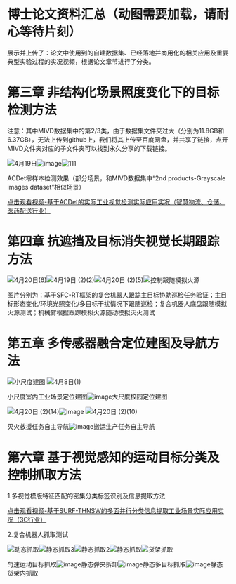 # 博士论文资料汇总（动图需要加载，请耐心等待片刻）

展示并上传了：论文中使用到的自建数据集、已经落地并商用化的相关应用及重要典型实验过程的实况视频，根据论文章节进行了分类。

# 第三章 非结构化场景照度变化下的目标检测方法
注意：其中MIVD数据集中的第2/3类，由于数据集文件夹过大（分别为11.8GB和6.37GB），无法上传到github上，我们将其上传至百度网盘，并共享了链接，点开MIVD文件夹对应的子文件夹可以找到永久分享的下载链接。

![4月19日](https://github.com/user-attachments/assets/018010ff-1181-4988-b594-3fad285aef0f)![image](https://github.com/user-attachments/assets/d1a8650c-2c4a-4699-8c41-bc39e66505fa)![111](https://github.com/user-attachments/assets/cbd48e77-f820-46bc-9b63-0ee92fae3b9a)

ACDet零样本检测效果（部分场景，和MIVD数据集中“2nd products-Grayscale images dataset”相似场景）

[点击观看视频-基于ACDet的实际工业视觉检测实际应用实况（智慧物流、仓储、医药配送行业）](https://www.bilibili.com/video/BV1p556zKEMC/?spm_id_from=333.1387.homepage.video_card.click)

# 第四章 抗遮挡及目标消失视觉长期跟踪方法

![4月20日(6)](https://github.com/user-attachments/assets/dfab4abe-1db2-4500-9bad-34b2773afb2a)![4月19日 (2)(2)](https://github.com/user-attachments/assets/e4b838f7-37fd-4378-9867-9fc003bb0be1)![4月20日 (2)(5)](https://github.com/user-attachments/assets/f3fd9289-2f9b-4b82-8f17-1a08c841f1b4)![控制跟随模拟火源](https://github.com/user-attachments/assets/02b7f821-778b-4dc7-9f3b-067f7d999ba6)

图片分别为：基于SFC-RT框架的复合机器人跟踪主目标协助巡检任务验证；主目标形态变化/环境光照变化/多目标干扰情况下跟随巡检；复合机器人底盘跟随模拟火源测试；机械臂根据跟踪模拟火源随动模拟灭火测试


# 第五章 多传感器融合定位建图及导航方法

![小尺度建图](https://github.com/user-attachments/assets/d6ad25d2-5686-46e9-9d7a-1ce50d49b3ef) ![4月8日(1)](https://github.com/user-attachments/assets/dacf7e1c-b4bc-4cea-8373-4ace9495a8b4)

小尺度室内工业场景定位建图![image](https://github.com/user-attachments/assets/af002865-377b-4f48-ad3e-0aac0cc18a19)大尺度校园定位建图

![4月20日 (2)(14)](https://github.com/user-attachments/assets/0a52402d-860f-40fc-8371-debb9195e5e2)![image](https://github.com/user-attachments/assets/898ca18d-9dbe-4cf6-894e-2cb4738794a5)
![4月20日 (2)(10)](https://github.com/user-attachments/assets/a352047c-6e3c-4a7a-a316-de2fe17e1f39)

灭火救援任务自主导航![image](https://github.com/user-attachments/assets/c5232d42-42e0-4d01-95ff-85a65b41a4d8)搬运生产任务自主导航

# 第六章 基于视觉感知的运动目标分类及控制抓取方法

1.多视觉模版特征匹配的密集分类标签识别及信息提取方法

[点击观看视频-基于SURF-THNSW的多面并行分类信息提取工业场景实际应用实况（3C行业）](https://www.bilibili.com/video/BV1p556zKEws/?spm_id_from=333.1387.homepage.video_card.click)

2.复合机器人抓取测试

![动态抓取](https://github.com/user-attachments/assets/8b559baa-351d-4af8-954d-56a8974d0a7a)![静态抓取3](https://github.com/user-attachments/assets/e2e219ba-e72f-4b26-a5ee-68bee31c97fa)![静态抓取2](https://github.com/user-attachments/assets/2aba5c25-1fe9-45a5-9fa4-32884d63c5d4)![静态抓取](https://github.com/user-attachments/assets/54277403-bed2-409d-8605-aeabf42a30be)![货架抓取](https://github.com/user-attachments/assets/3bfe84cf-f9d8-4be7-9b7d-2fe8646a08e9)

匀速运动目标抓取![image](https://github.com/user-attachments/assets/64fc0682-46e7-4b4a-bacd-9ea3ec7b40dd)静态弹夹拆卸![image](https://github.com/user-attachments/assets/464e2162-5e55-407c-b777-91dfad2e3263)静态多目标抓取![image](https://github.com/user-attachments/assets/84526017-cd64-4c9d-808d-093b9b3946fb)静态货架内抓取

























